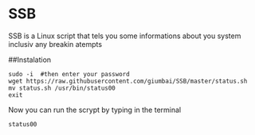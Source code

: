 SSB
===

SSB is a Linux script that tels you some informations about you system inclusiv any breakin atempts

##Instalation
```
sudo -i  #then enter your password
wget https://raw.githubusercontent.com/giumbai/SSB/master/status.sh
mv status.sh /usr/bin/status00
exit
```
Now you can run the scrypt by typing in the terminal 
```
status00
```